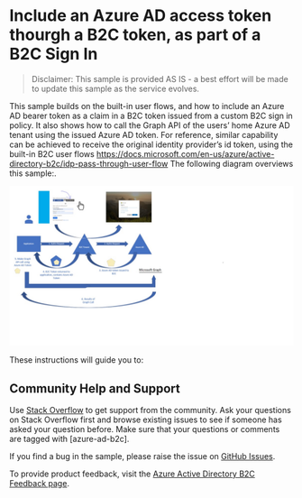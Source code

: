 # Include an Azure AD access token thourgh a B2C token, as part of a B2C Sign In
> Disclaimer: This sample is provided AS IS - a best effort will be made to update this sample as the service evolves.

This sample builds on the built-in user flows, and how to include an Azure AD bearer token as a claim in a B2C token issued from a custom B2C sign in policy.  It also shows how to call the Graph API of the users’ home Azure AD tenant using the issued Azure AD token.  For reference, similar capability can be achieved to receive the original identity provider’s id token, using the built-in B2C user flows
https://docs.microsoft.com/en-us/azure/active-directory-b2c/idp-pass-through-user-flow
The following diagram overviews this sample:.

![AAD Token](issueAADTokenThroughB2C.jpg)

These instructions will guide you to:

## Community Help and Support
Use [Stack Overflow](https://stackoverflow.com/questions/tagged/azure-ad-b2c) to get support from the community. Ask your questions on Stack Overflow first and browse existing issues to see if someone has asked your question before. Make sure that your questions or comments are tagged with [azure-ad-b2c].

If you find a bug in the sample, please raise the issue on [GitHub Issues](https://github.com/azure-ad-b2c/samples/issues).

To provide product feedback, visit the [Azure Active Directory B2C Feedback page](https://feedback.azure.com/forums/169401-azure-active-directory?category_id=160596).
